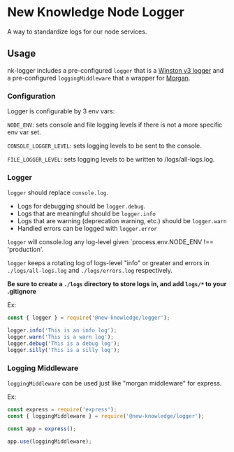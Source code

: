 # New Knowledge Node Logger

A way to standardize logs for our node services.

## Usage

nk-logger includes a pre-configured `logger` that is a [Winston v3 logger](https://github.com/winstonjs/winston) and a pre-configured `loggingMiddleware` that a wrapper for [Morgan](https://github.com/expressjs/morgan).

### Configuration

Logger is configurable by 3 env vars:

`NODE_ENV`: sets console and file logging levels if there is not a more specific env var set.

`CONSOLE_LOGGER_LEVEL`: sets logging levels to be sent to the console.

`FILE_LOGGER_LEVEL`: sets logging levels to be written to /logs/all-logs.log.

### Logger

`logger` should replace `console.log`.

- Logs for debugging should be `logger.debug`.
- Logs that are meaningful should be `logger.info`
- Logs that are warning (deprecation warning, etc.) should be `logger.warn`
- Handled errors can be logged with `logger.error`

`logger` will console.log any log-level given `process.env.NODE_ENV !== 'production'.

`logger` keeps a rotating log of logs-level "info" or greater and errors in `./logs/all-logs.log` and `./logs/errors.log` respectively.

**Be sure to create a `./logs` directory to store logs in, and add `logs/*` to your .gitignore**

Ex: 

```javascript
const { logger } = require('@new-knowledge/logger');

logger.info('This is an info log');
logger.warn('This is a warn log');
logger.debug('This is a debug log');
logger.silly('This is a silly log');
```

### Logging Middleware

`loggingMiddleware` can be used just like "morgan middleware" for express.

Ex:

```javascript
const express = require('express');
const { loggingMiddleware } = require('@new-knowledge/logger');

const app = express();

app.use(loggingMiddleware);
```
